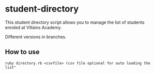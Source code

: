 # student-directory

This student directory script allows you to manage the list of students enroled at Villains Academy.

Different versions in branches.

## How to use
```
ruby directory.rb <csvfile> (csv file optional for auto loading the list"
```
